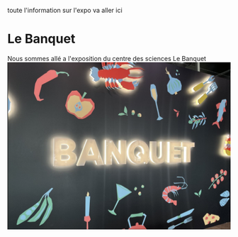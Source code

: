 toute l'information sur l'expo va aller ici


# Le Banquet

Nous sommes allé a l'exposition du centre des sciences Le Banquet
![photo](media/nom_banquet.png)
